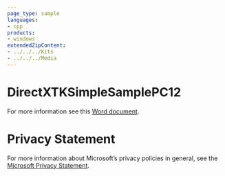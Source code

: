 ```yaml
---
page_type: sample
languages:
- cpp
products:
- windows
extendedZipContent:
- ../../../Kits
- ../../../Media
---
```

# DirectXTKSimpleSamplePC12
For more information see this [Word document](Readme.docx).
# Privacy Statement
For more information about Microsoft’s privacy policies in general, see the [Microsoft Privacy Statement](https://privacy.microsoft.com/en-us/privacystatement/).
